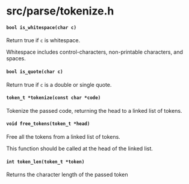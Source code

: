 # src/parse/tokenize.h

#### `bool is_whitespace(char c)`
Return true if `c` is whitespace.

Whitespace includes control-characters, non-printable characters, and spaces.

#### `bool is_quote(char c)`
Return true if `c` is a double or single quote.

#### `token_t *tokenize(const char *code)`
Tokenize the passed code, returning the head to a linked list of tokens.

#### `void free_tokens(token_t *head)`
Free all the tokens from a linked list of tokens.

This function should be called at the head of the linked list.

#### `int token_len(token_t *token)`
Returns the character length of the passed token

